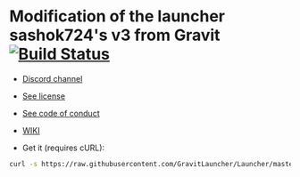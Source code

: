 # Modification of the launcher sashok724's v3 from Gravit [![Build Status](https://travis-ci.com/GravitLauncher/Launcher.svg?branch=master)](https://travis-ci.com/GravitLauncher/Launcher)


* [Discord channel](https://discord.gg/b9QG4ygY75)

* [See license](LICENSE)
* [See code of conduct](CODE_OF_CONDUCT.md)
* [WIKI](https://gravitlauncher.com)
* Get it (requires cURL):

```sh
curl -s https://raw.githubusercontent.com/GravitLauncher/Launcher/master/get_it.sh | sh
```